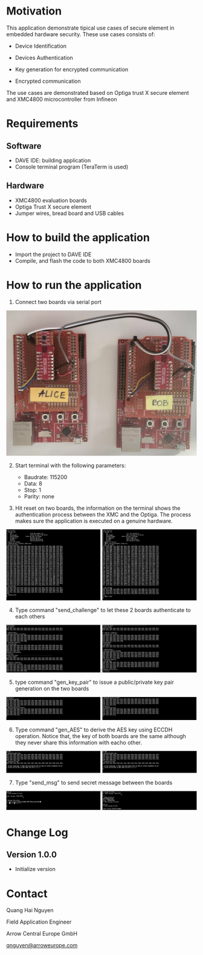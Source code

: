 # Motivation

This application demonstrate tipical use cases of secure element in embedded hardware security. These use cases consists of:

* Device Identification 

* Devices Authentication 

* Key generation for encrypted communication 

* Encrypted communication 

The use cases are demonstrated based on Optiga trust X secure element and XMC4800 microcontroller from Infineon


# Requirements 

## Software

* DAVE IDE: building application
* Console terminal program (TeraTerm is used)

## Hardware

* XMC4800 evaluation boards
* Optiga Trust X secure element
* Jumper wires, bread board and USB cables

# How to build the application

* Import the project to DAVE IDE
* Compile, and flash the code to both XMC4800 boards

# How to run the application

1. Connect two boards via serial port

![BoardConnection](Docs/img/BoardConnection.jpg)

2. Start terminal with the following parameters:
  
    * Baudrate: 115200
    * Data: 8
    * Stop: 1
    * Parity: none 
3. Hit reset on two boards, the information on the terminal shows the authentication process between the XMC and the Optiga. The process makes sure the application is executed on a genuine hardware. 

![auth](Docs/img/auth.png)

4. Type command "send_challenge" to let these 2 boards authenticate to each others

![challenge](Docs/img/challenge.png)

5. type command "gen_key_pair" to issue a public/private key pair generation on the two boards

![gen_pair](Docs/img/gen_pair.png)

6. Type command "gen_AES" to derive the AES key using ECCDH operation. Notice that, the key of both boards are the same although they never share this information with eacho other.

![gen_AES](Docs/img/gen_AES.png)

7. Type "send_msg" to send secret message between the boards

![send_msg](Docs/img/send_msg.png)

# Change Log

## Version 1.0.0

* Initialize version 

# Contact

Quang Hai Nguyen

Field Application Engineer

Arrow Central Europe GmbH

qnguyen@arroweurope.com


